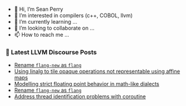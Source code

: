 - 👋 Hi, I’m Sean Perry
- 👀 I’m interested in compilers (c++, COBOL, llvm)
- 🌱 I’m currently learning ...
- 💞️ I’m looking to collaborate on ...
- 📫 How to reach me ...

<!---
s66perry/s66perry is a ✨ special ✨ repository because its `README.md` (this file) appears on your GitHub profile.
You can click the Preview link to take a look at your changes.
--->
### 📕 Latest LLVM Discourse Posts

<!-- DISCOURSE-LLVM:START -->
- [Rename `flang-new` as `flang`](https://discourse.llvm.org/t/rename-flang-new-as-flang/62571#post_4)
- [Using linalg to tile opaque operations not representable using affine maps](https://discourse.llvm.org/t/using-linalg-to-tile-opaque-operations-not-representable-using-affine-maps/62998#post_2)
- [Modelling strict floating point behavior in math-like dialects](https://discourse.llvm.org/t/modelling-strict-floating-point-behavior-in-math-like-dialects/63000#post_1)
- [Rename `flang-new` as `flang`](https://discourse.llvm.org/t/rename-flang-new-as-flang/62571#post_3)
- [Address thread identification problems with coroutine](https://discourse.llvm.org/t/address-thread-identification-problems-with-coroutine/62015?page=3#post_53)
<!-- DISCOURSE-LLVM:END -->

